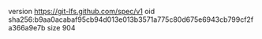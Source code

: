 version https://git-lfs.github.com/spec/v1
oid sha256:b9aa0acabaf95cb94d013e013b3571a775c80d675e6943cb799cf2fa366a9e7b
size 904
